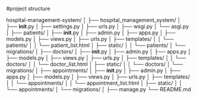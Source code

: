 #project structure

hospital-management-system/
│
├── hospital_management_system/
│   ├── __init__.py
│   ├── settings.py
│   ├── urls.py
│   ├── wsgi.py
│   └── asgi.py
│
├── patients/
│   ├── __init__.py
│   ├── admin.py
│   ├── apps.py
│   ├── models.py
│   ├── views.py
│   ├── urls.py
│   ├── templates/
│   │   └── patients/
│   │       └── patient_list.html
│   ├── static/
│   │   └── patients/
│   └── migrations/
│
├── doctors/
│   ├── __init__.py
│   ├── admin.py
│   ├── apps.py
│   ├── models.py
│   ├── views.py
│   ├── urls.py
│   ├── templates/
│   │   └── doctors/
│   │       └── doctor_list.html
│   ├── static/
│   │   └── doctors/
│   └── migrations/
│
├── appointments/
│   ├── __init__.py
│   ├── admin.py
│   ├── apps.py
│   ├── models.py
│   ├── views.py
│   ├── urls.py
│   ├── templates/
│   │   └── appointments/
│   │       └── appointment_list.html
│   ├── static/
│   │   └── appointments/
│   └── migrations/
│
├── manage.py
└── README.md

